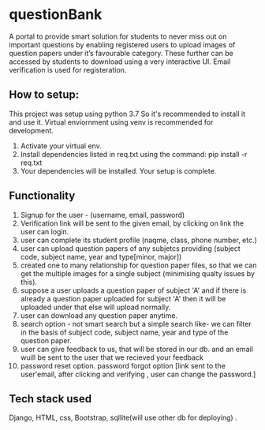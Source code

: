 # questionBank

A portal to provide smart solution for students to never miss out on important questions by enabling registered users to upload images of question papers under it’s favourable category. These further can be accessed by students to download using a very interactive UI. Email verification is used for registeration.


## How to setup:

This project was setup using python 3.7 So it's recommended to install it and use it. Virtual enviornment using venv is recommended for development.

1. Activate your virtual env.
2. Install dependencies listed in req.txt using the command: pip install -r req.txt
3. Your dependencies will be installed. Your setup is complete.

## Functionality

1. Signup for the user - (username, email, password)
2. Verification link will be sent to the given email, by clicking on link the user can login.
3. user can complete its student profile (naqme, class, phone number, etc.)
4. user can upload question papers of any subjetcs providing (subject code, subject name, year and type[minor, major])
5. created one to many relationship for question paper files, so that we can get the multiple images for a single subject (minimising qualty issues by this).
6. suppose a user uploads a question paper of subject 'A' and if there is already a question paper uploaded for subject 'A' then it will be uploaded under
   that else will upload normally.
7. user can download any question paper anytime.
8. search option - not smart search but a simple search like- we can filter in the basis of subject code, subject name, year and type of the question paper.
9. user can give feedback to us, that will be stored in our db. and an email wuill be sent to the user that we recieved your feedback
10. password reset option.
password forgot option [link sent to the user'email, after clicking and verifying , user can change the password.]

## Tech stack used
Django, HTML, css, Bootstrap, sqllite(will use other db for deploying) .

